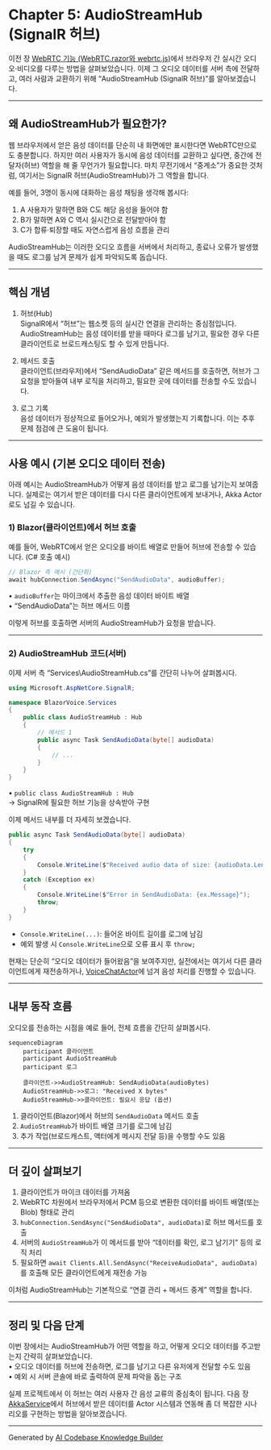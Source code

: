 # Chapter 5: AudioStreamHub (SignalR 허브)

이전 장 [WebRTC 기능 (WebRTC.razor와 webrtc.js)](04_webrtc_기능__webrtc_razor와_webrtc_js__.md)에서 브라우저 간 실시간 오디오·비디오를 다루는 방법을 살펴보았습니다. 이제 그 오디오 데이터를 서버 측에 전달하고, 여러 사람과 교환하기 위해 “AudioStreamHub (SignalR 허브)”를 알아보겠습니다.

---

## 왜 AudioStreamHub가 필요한가?

웹 브라우저에서 얻은 음성 데이터를 단순히 내 화면에만 표시한다면 WebRTC만으로도 충분합니다. 하지만 여러 사용자가 동시에 음성 데이터를 교환하고 싶다면, 중간에 전달자(허브) 역할을 해 줄 무언가가 필요합니다. 마치 무전기에서 “중계소”가 중요한 것처럼, 여기서는 SignalR 허브(AudioStreamHub)가 그 역할을 합니다.

예를 들어, 3명이 동시에 대화하는 음성 채팅을 생각해 봅시다:
1. A 사용자가 말하면 B와 C도 해당 음성을 들어야 함  
2. B가 말하면 A와 C 역시 실시간으로 전달받아야 함  
3. C가 합류·퇴장할 때도 자연스럽게 음성 흐름을 관리

AudioStreamHub는 이러한 오디오 흐름을 서버에서 처리하고, 종료나 오류가 발생했을 때도 로그를 남겨 문제가 쉽게 파악되도록 돕습니다.

---

## 핵심 개념

1. 허브(Hub)  
   SignalR에서 “허브”는 웹소켓 등의 실시간 연결을 관리하는 중심점입니다. AudioStreamHub는 음성 데이터를 받을 때마다 로그를 남기고, 필요한 경우 다른 클라이언트로 브로드캐스팅도 할 수 있게 만듭니다.

2. 메서드 호출  
   클라이언트(브라우저)에서 “SendAudioData” 같은 메서드를 호출하면, 허브가 그 요청을 받아들여 내부 로직을 처리하고, 필요한 곳에 데이터를 전송할 수도 있습니다.

3. 로그 기록  
   음성 데이터가 정상적으로 들어오거나, 예외가 발생했는지 기록합니다. 이는 추후 문제 점검에 큰 도움이 됩니다.

---

## 사용 예시 (기본 오디오 데이터 전송)

아래 예시는 AudioStreamHub가 어떻게 음성 데이터를 받고 로그를 남기는지 보여줍니다. 실제로는 여기서 받은 데이터를 다시 다른 클라이언트에게 보내거나, Akka Actor로도 넘길 수 있습니다.

### 1) Blazor(클라이언트)에서 허브 호출

예를 들어, WebRTC에서 얻은 오디오를 바이트 배열로 만들어 허브에 전송할 수 있습니다. (C# 호출 예시)

```csharp
// Blazor 측 예시 (간단화)
await hubConnection.SendAsync("SendAudioData", audioBuffer);
```

• `audioBuffer`는 마이크에서 추출한 음성 데이터 바이트 배열  
• “SendAudioData”는 허브 메서드 이름  

이렇게 허브를 호출하면 서버의 AudioStreamHub가 요청을 받습니다.

---

### 2) AudioStreamHub 코드(서버)

이제 서버 측 “Services\AudioStreamHub.cs”를 간단히 나누어 살펴봅시다.

```csharp
using Microsoft.AspNetCore.SignalR;

namespace BlazorVoice.Services
{
    public class AudioStreamHub : Hub
    {
        // 메서드 1
        public async Task SendAudioData(byte[] audioData)
        {
            // ...
        }
    }
}
```
• `public class AudioStreamHub : Hub`  
  → SignalR에 필요한 허브 기능을 상속받아 구현

이제 메서드 내부를 더 자세히 보겠습니다.

```csharp
public async Task SendAudioData(byte[] audioData)
{
    try
    {
        Console.WriteLine($"Received audio data of size: {audioData.Length} bytes");
    }
    catch (Exception ex)
    {
        Console.WriteLine($"Error in SendAudioData: {ex.Message}");
        throw;
    }
}
```
- `Console.WriteLine(...)`: 들어온 바이트 길이를 로그에 남김  
- 예외 발생 시 `Console.WriteLine`으로 오류 표시 후 `throw;`  

현재는 단순히 “오디오 데이터가 들어왔음”을 보여주지만, 실전에서는 여기서 다른 클라이언트에게 재전송하거나, [VoiceChatActor](07_voicechatactor_.md)에 넘겨 음성 처리를 진행할 수 있습니다.

---

## 내부 동작 흐름

오디오를 전송하는 시점을 예로 들어, 전체 흐름을 간단히 살펴봅시다.

```mermaid
sequenceDiagram
    participant 클라이언트
    participant AudioStreamHub
    participant 로그

    클라이언트->>AudioStreamHub: SendAudioData(audioBytes)
    AudioStreamHub->>로그: "Received X bytes"
    AudioStreamHub->>클라이언트: 필요시 응답 (옵션)
```

1. 클라이언트(Blazor)에서 허브의 `SendAudioData` 메서드 호출  
2. `AudioStreamHub`가 바이트 배열 크기를 로그에 남김  
3. 추가 작업(브로드캐스트, 액터에게 메시지 전달 등)을 수행할 수도 있음  

---

## 더 깊이 살펴보기

1. 클라이언트가 마이크 데이터를 가져옴  
2. WebRTC 차원에서 브라우저에서 PCM 등으로 변환한 데이터를 바이트 배열(또는 Blob) 형태로 관리  
3. `hubConnection.SendAsync("SendAudioData", audioData)`로 허브 메서드를 호출  
4. 서버의 `AudioStreamHub`가 이 메서드를 받아 “데이터를 확인, 로그 남기기” 등의 로직 처리  
5. 필요하면 `await Clients.All.SendAsync("ReceiveAudioData", audioData)`를 호출해 모든 클라이언트에게 재전송 가능  

이처럼 AudioStreamHub는 기본적으로 “연결 관리 + 메서드 중계” 역할을 합니다.

---

## 정리 및 다음 단계

이번 장에서는 AudioStreamHub가 어떤 역할을 하고, 어떻게 오디오 데이터를 주고받는지 간략히 살펴보았습니다.  
• 오디오 데이터를 허브에 전송하면, 로그를 남기고 다른 유저에게 전달할 수도 있음  
• 예외 시 서버 콘솔에 바로 출력하여 문제 파악을 돕는 구조  

실제 프로젝트에서 이 허브는 여러 사용자 간 음성 교류의 중심축이 됩니다. 다음 장 [AkkaService](06_akkaservice_.md)에서 허브에서 받은 데이터를 Actor 시스템과 연동해 좀 더 복잡한 시나리오를 구현하는 방법을 알아보겠습니다.  

---

Generated by [AI Codebase Knowledge Builder](https://github.com/The-Pocket/Tutorial-Codebase-Knowledge)